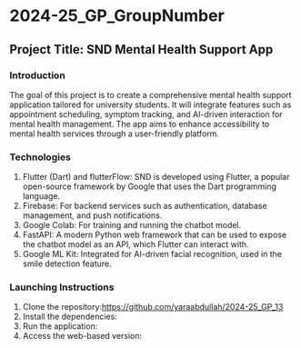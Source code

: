 # 2024-25_GP_GroupNumber

## Project Title: SND Mental Health Support App

### Introduction
The goal of this project is to create a comprehensive mental health support application tailored for university students. It will integrate features such as appointment scheduling, symptom tracking, and AI-driven interaction for mental health management. The app aims to enhance accessibility to mental health services through a user-friendly platform.

### Technologies

1. Flutter (Dart) and flutterFlow: SND is developed using Flutter, a popular open-source framework by Google that uses the Dart programming language.
2. Firebase: For backend services such as authentication, database management, and push notifications.
3. Google Colab: For training and running the chatbot model.
4. FastAPI: A modern Python web framework that can be used to expose the chatbot model as an API, which Flutter can interact with.
5. Google ML Kit: Integrated for AI-driven facial recognition, used in the smile detection feature.

### Launching Instructions
1. Clone the repository:https://github.com/yaraabdullah/2024-25_GP_13
2. Install the dependencies:
3. Run the application:
4. Access the web-based version:


